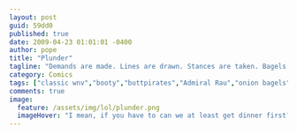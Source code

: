 ```yaml
---
layout: post
guid: 59dd0
published: true
date: 2009-04-23 01:01:01 -0400
author: pope
title: "Plunder"
tagline: "Demands are made. Lines are drawn. Stances are taken. Bagels are delicious. The thrilling Admiral Rau saga continues."
category: Comics
tags: ["classic wnv","booty","buttpirates","Admiral Rau","onion bagels","rum"]
comments: true 
image:
  feature: /assets/img/lol/plunder.png
  imageHover: "I mean, if you have to can we at least get dinner first?"
---
```


